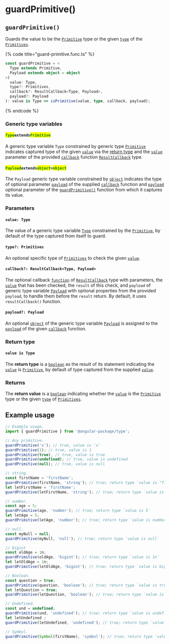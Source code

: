 # guardPrimitive()

## `guardPrimitive()`

Guards the value to be the [`Primitive`](../types/primitive.md) type or the given [`type`](guardprimitive.md#type-primitives) of the [`Primitives`](../types/primitives.md).

{% code title="guard-primitive.func.ts" %}
```typescript
const guardPrimitive = <
  Type extends Primitive,
  Payload extends object = object
>(
  value: Type,
  type?: Primitives,
  callback?: ResultCallback<Type, Payload>,
  payload?: Payload
): value is Type => isPrimitive(value, type, callback, payload);
```
{% endcode %}

### Generic type variables

#### <mark style="color:green;">**`Type`**</mark>**`extends`**<mark style="color:green;">**`Primitive`**</mark>

A generic type variable `Type` constrained by generic type [`Primitive`](../types/primitive.md) indicates captured type of the given [`value`](guardprimitive.md#value-type) via the [return type](guardprimitive.md#return-type) and the [`value`](../types/resultcallback.md#value-value) parameter of the provided [`callback`](guardprimitive.md#callback-resultcallback-less-than-type-payload-greater-than) function [`ResultCallback`](../types/resultcallback.md) type.

#### <mark style="color:green;">**`Payload`**</mark>**`extends`**<mark style="color:green;">**`object`**</mark>**`=`**<mark style="color:green;">**`object`**</mark>

The `Payload` generic type variable constrained by [`object`](https://www.typescriptlang.org/docs/handbook/basic-types.html#object) indicates the type of optional parameter [`payload`](../types/resultcallback.md#payload-payload) of the supplied [`callback`](guardprimitive.md#callback-resultcallback-less-than-type-payload-greater-than) function and [`payload`](guardprimitive.md#payload-payload) optional parameter of the [`guardPrimitive()`](guardprimitive.md#guardprimitive) function from which it captures its value.

### Parameters

#### `value: Type`

The value of a generic type variable [`Type`](guardprimitive.md#typeextendsprimitive) constrained by the [`Primitive`](../types/primitive.md), by default of the type captured from itself to guard.

#### `type?: Primitives`

An optional specific type of [`Primitives`](../types/primitives.md) to check the given [`value`](guardprimitive.md#value-type).

#### `callback?: ResultCallback<Type, Payload>`

The optional callback [`function`](https://developer.mozilla.org/en-US/docs/Web/JavaScript/Guide/Functions) of [`ResultCallback`](../types/resultcallback.md) type with parameters, the [`value`](guardprimitive.md#value-type) that has been checked, the `result` of this check, and `payload` of generic type variable [`Payload`](guardprimitive.md#payloadextendsobject-object) with optional properties from the provided `payload`, to handle them before the `result` return. By default, it uses `resultCallback()` function.

#### `payload?: Payload`

An optional [`object`](https://developer.mozilla.org/en-US/docs/Web/JavaScript/Reference/Global\_Objects/Object) of the generic type variable [`Payload`](guardprimitive.md#payloadextendsobject-object) is assigned to the [`payload`](../types/resultcallback.md#payload-payload) of the given [`callback`](guardprimitive.md#callback-resultcallback-less-than-type-payload-greater-than) function.

### Return type

#### `value is Type`

The **return type** is a [`boolean`](https://www.typescriptlang.org/docs/handbook/basic-types.html#boolean) as the result of its statement indicating the [`value`](guardprimitive.md#value-type) is [`Primitive`](../types/primitive.md), by default of type captured from the supplied [`value`](guardprimitive.md#value-type).

### Returns

The **return value** is a [`boolean`](https://www.typescriptlang.org/docs/handbook/basic-types.html#boolean) indicating whether the [`value`](guardprimitive.md#value-type) is the [`Primitive`](../types/primitive.md) type or the given [`type`](guardprimitive.md#type-primitives) of [`Primitives`](../types/primitives.md).

## Example usage

```typescript
// Example usage.
import { guardPrimitive } from '@angular-package/type';

// Any primitive.
guardPrimitive('x'); // true, value is 'x'
guardPrimitive(1); // true, value is 1
guardPrimitive(true), // true, value is true
guardPrimitive(undefined); // true, value is undefined
guardPrimitive(null); // true, value is null

// string.
const firstName = 'firstName';
guardPrimitive(firstName, 'string'); // true; return type `value is "firstName"`
let letFirstName = 'firstName';
guardPrimitive(letFirstName, 'string'); // true; return type `value is string`

// number.
const age = 5;
guardPrimitive(age, 'number'); // true; return type `value is 5`
let letAge = 5;
guardPrimitive(letAge, 'number'); // true; return type `value is number`

// null.
const myNull = null;
guardPrimitive(myNull, 'null'); // true; return type `value is null`

// bigint
const oldAge = 1n;
guardPrimitive(oldAge, 'bigint'); // true; return type `value is 1n`
let letOldAge = 1n;
guardPrimitive(letOldAge, 'bigint'); // true; return type `value is bigint`

// Boolean.
const question = true;
guardPrimitive(question, 'boolean'); // true; return type `value is true`
let letQuestion = true;
guardPrimitive(letQuestion, 'boolean'); // true; return type `value is true`

// Undefined.
const und = undefined;
guardPrimitive(und, 'undefined'); // true; return type `value is undefined`
let letUndefined ;
guardPrimitive(letUndefined, 'undefined'); // true; return type `value is undefined`

// Symbol.
guardPrimitive(Symbol(firstName), 'symbol'); // true; return type `value is symbol`
```
